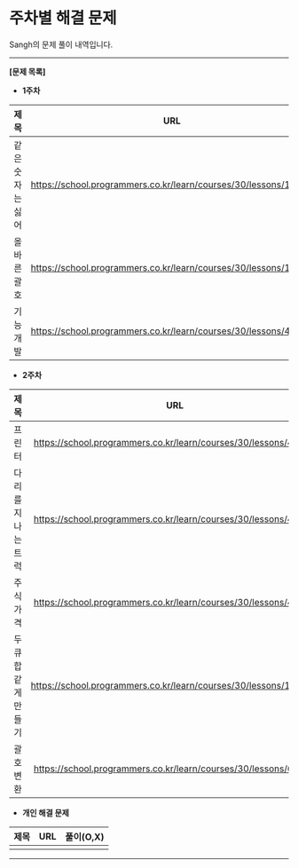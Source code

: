 # 주차별 해결 문제 

Sangh의 문제 풀이 내역입니다.

------

**[문제 목록]**

* **1주차**

|   제목    |               URL                | 풀이(O,X) |
| :-------: | :------------------------------: | :-------: |
| 같은 숫자는 싫어 | https://school.programmers.co.kr/learn/courses/30/lessons/12906 |    O     |
| 올바른 괄호 | https://school.programmers.co.kr/learn/courses/30/lessons/12909 |     O    |
| 기능개발 | https://school.programmers.co.kr/learn/courses/30/lessons/42586 |     O    |

* **2주차**

|   제목    |               URL                | 풀이(O,X) |
| :-------: | :------------------------------: | :-------: |
| 프린터 | https://school.programmers.co.kr/learn/courses/30/lessons/42587 |    O     |
| 다리를 지나는 트럭 | https://school.programmers.co.kr/learn/courses/30/lessons/42583 |     O    |
| 주식가격 | https://school.programmers.co.kr/learn/courses/30/lessons/42584 |     O    |
| 두 큐 합 같게 만들기 | https://school.programmers.co.kr/learn/courses/30/lessons/118667 |          |
| 괄호 변환 | https://school.programmers.co.kr/learn/courses/30/lessons/60058 |          |

* **개인 해결 문제**

|   제목    |               URL                | 풀이(O,X) |
| :-------: | :------------------------------: | :-------: |
|           |                                  |           |

------
